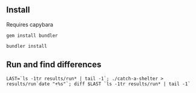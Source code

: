 Install
-------
Requires capybara

```
gem install bundler

bundler install
```

Run and find differences
------------------------
```
LAST=`ls -1tr results/run* | tail -1`; ./catch-a-shelter > results/run`date "+%s"`; diff $LAST `ls -1tr results/run* | tail -1`
```
